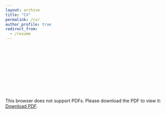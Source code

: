 ```yaml
---
layout: archive
title: "CV"
permalink: /cv/
author_profile: true
redirect_from:
  - /resume
---
```


<object data="https://lijingwang.github.io/files/Lijing_CV_Jul20_2023.pdf" type="application/pdf" width="750px" height="750px">
    <embed src="https://lijingwang.github.io/files/Lijing_CV_Jul20_2023.pdf" type="application/pdf">
        <p>This browser does not support PDFs. Please download the PDF to view it: <a href="https://lijingwang.github.io/files/Lijing_CV_Jul20_2023.pdf">Download PDF</a>.</p>
    </embed>
</object>

